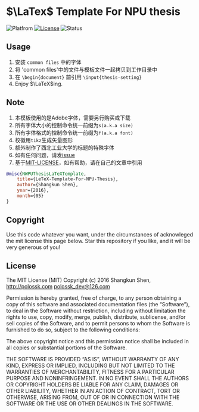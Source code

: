 <script type="text/javascript" src="http://cdn.mathjax.org/mathjax/latest/MathJax.js?config=default"></script>
# $\LaTex$ Template For NPU thesis
![Platfrom](https://img.shields.io/badge/CTeX-v2.9.2.164-3D6117.svg)
[![License](https://img.shields.io/badge/license-MIT-blue.svg)](LICENSE)
![Status](https://img.shields.io/badge/status-complete-brightgreen.svg)

## Usage
1. 安装 `common files` 中的字体
2. 将 'common files'中的文件与模板文件一起拷贝到工作目录中
3. 在 `\begin{document}` 前引用 `\input{thesis-setting}`
4. Enjoy $\LaTeX$ing.

## Note
1. 本模板使用的是Adobe字体，需要另行购买或下载
2. 所有字体大小的控制命令统一前缀为`s(a.k.a size)`
3. 所有字体格式的控制命令统一前缀为`f(a.k.a font)`
4. 校徽用`tikz`生成矢量图形
5. 额外制作了西北工业大学的标题的特殊字体
6. 如有任何问题，请发[issue](https://github.com/polossk/LeTeX-Template-For-NPU-Thesis/issues/new)
7. 基于[MIT-LICENSE](LICENSE)，如有帮助，请在自己的文章中引用
```bibtex
@misc{NWPUThesisLaTeXTemplate,
    title={LeTeX-Template-For-NPU-Thesis},
    author={Shangkun Shen},
    year={2016},
    month={05}
}
```

## Copyright
Use this code whatever you want, under the circumstances of acknowleged the mit license this page below. Star this repository if you like, and it will be very generous of you!

## License
The MIT License (MIT)
Copyright (c) 2016 Shangkun Shen, http://polossk.com <polossk_dev@126.com>

Permission is hereby granted, free of charge, to any person obtaining a copy
of this software and associated documentation files (the “Software”), to deal
in the Software without restriction, including without limitation the rights
to use, copy, modify, merge, publish, distribute, sublicense, and/or sell
copies of the Software, and to permit persons to whom the Software is
furnished to do so, subject to the following conditions:

The above copyright notice and this permission notice shall be included in
all copies or substantial portions of the Software.

THE SOFTWARE IS PROVIDED “AS IS”, WITHOUT WARRANTY OF ANY KIND, EXPRESS OR
IMPLIED, INCLUDING BUT NOT LIMITED TO THE WARRANTIES OF MERCHANTABILITY,
FITNESS FOR A PARTICULAR PURPOSE AND NONINFRINGEMENT. IN NO EVENT SHALL THE
AUTHORS OR COPYRIGHT HOLDERS BE LIABLE FOR ANY CLAIM, DAMAGES OR OTHER
LIABILITY, WHETHER IN AN ACTION OF CONTRACT, TORT OR OTHERWISE, ARISING FROM,
OUT OF OR IN CONNECTION WITH THE SOFTWARE OR THE USE OR OTHER DEALINGS IN
THE SOFTWARE.
